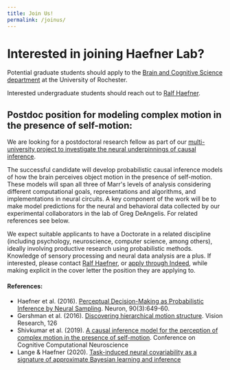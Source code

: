 ```yaml
---
title: Join Us!
permalink: /joinus/
---
```


# Interested in joining Haefner Lab? 

Potential graduate students should apply to the [Brain and Cognitive Science department](http://www.sas.rochester.edu/bcs/) at the University of Rochester.

Interested undergraduate students should reach out to [Ralf Haefner](mailto:rhaefne2@ur.rochester.edu).

## Postdoc position for modeling complex motion in the presence of self-motion:

We are looking for a postdoctoral research fellow as part of our [multi-university project to investigate the neural underpinnings of causal inference](https://drugowitschlab.hms.harvard.edu/news/postdoctoral-predoctoral-and-data-scientist-positions-multi-university-project).

The successful candidate will develop probabilistic causal inference models of how the brain perceives object motion in the presence of self-motion. These models will span all three of Marr's levels of analysis considering different computational goals, representations and algorithms, and implementations in neural circuits. A key component of the work will be to make model predictions for the neural and behavioral data collected by our experimental collaborators in the lab of Greg DeAngelis. For related references see below.

We expect suitable applicants to have a Doctorate in a related discipline (including psychology, neuroscience, computer science, among others), ideally involving productive research using probabilistic methods. Knowledge of sensory processing and neural data analysis are a plus. If interested, please contact [Ralf Haefner](mailto:rhaefne2@ur.rochester.edu), or [apply through Indeed](https://www.indeed.com/job/postdoctoral-predoctoral-and-data-scientist-positions-causal-inference-e2d1b547bec4c131), while making explicit in the cover letter the position they are applying to.

#### References:
- Haefner et al. (2016). [Perceptual Decision-Making as Probabilistic Inference by Neural Sampling](http://www.sciencedirect.com/science/article/pii/S0896627316300113). Neuron, 90(3):649-60.
- Gershman et al. (2016). [Discovering hierarchical motion structure](http://dx.doi.org/10.1016/j.visres.2015.03.004). Vision Research, 126
- Shivkumar et al. (2019). [A causal inference model for the perception of complex motion in the presence of self-motion](https://ccneuro.org/2019/showDoc.php?s=W&pn=1408). Conference on Cognitive Computational Neuroscience
- Lange & Haefner (2020). [Task-induced neural covariability as a signature of approximate Bayesian learning and inference](https://www.biorxiv.org/content/10.1101/081661v4)

